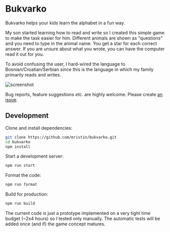 Bukvarko
========
Bukvarko helps your kids learn the alphabet in a fun way.

My son started learning how to read and write so I created this simple game
to make the task easier for him. Different animals are shown as "questions" and 
you need to type in the animal name. You get a star for each correct answer. 
If you are unsure about what you wrote, you can have the computer read it out for you.

To avoid confusing the user, I hard-wired the language to Bosnian/Croatian/Serbian
since this is the language in which my family primarily reads and writes.

![screenshot](https://media.githubusercontent.com/media/mristin/bukvarko/master/screenshot.png)

Bug reports, feature suggestions *etc.* are highly welcome. Please create 
[an issue](https://github.com/mristin/bukvarko/issues/new). 

Development
-----------

Clone and install dependencies:

```bash
git clone https://github.com/mristin/bukvarko.git
cd bukvarko
npm install
```

Start a development server:

```bash
npm run start
```

Format the code:

```bash
npm run format
```

Build for production:

```bash
npm run build
```

The current code is just a prototype implemented on a very tight 
time budget (~2x4 hours) so I tested only manually.
The automatic tests will be added once (and if) the game concept matures.
